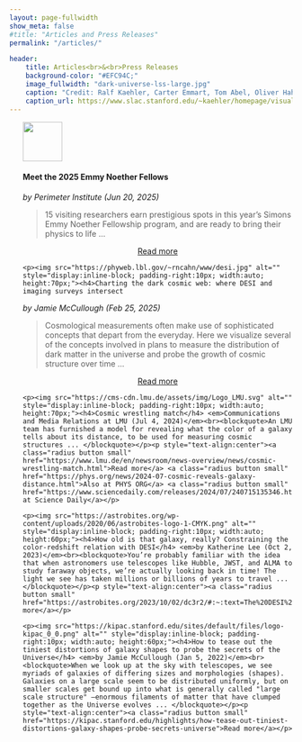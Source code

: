 ```yaml
---
layout: page-fullwidth
show_meta: false
#title: "Articles and Press Releases"
permalink: "/articles/"

header:
    title: Articles<br>&<br>Press Releases
    background-color: "#EFC94C;"
    image_fullwidth: "dark-universe-lss-large.jpg"
    caption: "Credit: Ralf Kaehler, Carter Emmart, Tom Abel, Oliver Hahn"
    caption_url: https://www.slac.stanford.edu/~kaehler/homepage/visualizations/images/
---
```

<ul>
    <p><img src="https://perimeterinstitute.ca/themes/custom/pi_theme/logo.svg" alt="" style="display:inline-block; padding-right:10px; width:auto; height:70px;"><h4>Meet the 2025 Emmy Noether Fellows

</h4> <em>by Perimeter Institute (Jun 20, 2025)</em><br><blockquote>15 visiting researchers earn prestigious spots in this year’s Simons Emmy Noether Fellowship program, and are ready to bring their physics to life ... </blockquote></p><p style="text-align:center"><a class="radius button small" href="https://perimeterinstitute.ca/news/meet-2025-emmy-noether-fellows">Read more</a> </p>

    <p><img src="https://phyweb.lbl.gov/~rncahn/www/desi.jpg" alt="" style="display:inline-block; padding-right:10px; width:auto; height:70px;"><h4>Charting the dark cosmic web: where DESI and imaging surveys intersect

</h4> <em>by Jamie McCullough (Feb 25, 2025)</em><br><blockquote>Cosmological measurements often make use of sophisticated concepts that depart from the everyday. Here we visualize several of the concepts involved in plans to measure the distribution of dark matter in the universe and probe the growth of cosmic structure over time ... </blockquote></p><p style="text-align:center"><a class="radius button small" href="https://www.desi.lbl.gov/2025/02/25/charting-the-dark-cosmic-web-where-desi-and-imaging-surveys-intersect/">Read more</a> </p>
    
    <p><img src="https://cms-cdn.lmu.de/assets/img/Logo_LMU.svg" alt="" style="display:inline-block; padding-right:10px; width:auto; height:70px;"><h4>Cosmic wrestling match</h4> <em>Communications and Media Relations at LMU (Jul 4, 2024)</em><br><blockquote>An LMU team has furnished a model for revealing what the color of a galaxy tells about its distance, to be used for measuring cosmic structures ... </blockquote></p><p style="text-align:center"><a class="radius button small" href="https://www.lmu.de/en/newsroom/news-overview/news/cosmic-wrestling-match.html">Read more</a> <a class="radius button small" href="https://phys.org/news/2024-07-cosmic-reveals-galaxy-distance.html">Also at PHYS ORG</a> <a class="radius button small" href="https://www.sciencedaily.com/releases/2024/07/240715135346.htm">Also at Science Daily</a></p>
    
    <p><img src="https://astrobites.org/wp-content/uploads/2020/06/astrobites-logo-1-CMYK.png" alt="" style="display:inline-block; padding-right:10px; width:auto; height:60px;"><h4>How old is that galaxy, really? Constraining the color-redshift relation with DESI</h4> <em>by Katherine Lee (Oct 2, 2023)</em><br><blockquote>You’re probably familiar with the idea that when astronomers use telescopes like Hubble, JWST, and ALMA to study faraway objects, we’re actually looking back in time! The light we see has taken millions or billions of years to travel ... </blockquote></p><p style="text-align:center"><a class="radius button small" href="https://astrobites.org/2023/10/02/dc3r2/#:~:text=The%20DESI%20Complete%20Calibration%20of,its%20observed%20color%20and%20brightness.">Read more</a></p>

    <p><img src="https://kipac.stanford.edu/sites/default/files/logo-kipac_0_0.png" alt="" style="display:inline-block; padding-right:10px; width:auto; height:60px;"><h4>How to tease out the tiniest distortions of galaxy shapes to probe the secrets of the Universe</h4> <em>by Jamie McCullough (Jan 5, 2022)</em><br><blockquote>When we look up at the sky with telescopes, we see myriads of galaxies of differing sizes and morphologies (shapes). Galaxies on a large scale seem to be distributed uniformly, but on smaller scales get bound up into what is generally called "large scale structure" —enormous filaments of matter that have clumped together as the Universe evolves ... </blockquote></p><p style="text-align:center"><a class="radius button small" href="https://kipac.stanford.edu/highlights/how-tease-out-tiniest-distortions-galaxy-shapes-probe-secrets-universe">Read more</a></p>
</ul>
